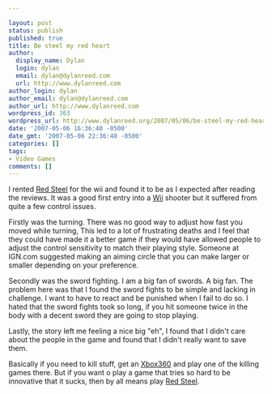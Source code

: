 ```yaml
---

layout: post
status: publish
published: true
title: Be steel my red heart
author:
  display_name: Dylan
  login: dylan
  email: dylan@dylanreed.com
  url: http://www.dylanreed.com
author_login: dylan
author_email: dylan@dylanreed.com
author_url: http://www.dylanreed.com
wordpress_id: 363
wordpress_url: http://www.dylanreed.org/2007/05/06/be-steel-my-red-heart/
date: '2007-05-06 16:36:40 -0500'
date_gmt: '2007-05-06 22:36:40 -0500'
categories: []
tags:
- Video Games
comments: []
---
```


I rented [Red Steel][1] for the wii and found it to be as I expected after reading the reviews. It was a good first entry into a [Wii][2] shooter but it suffered from quite a few control issues.

   [1]: http://www.amazon.com/Ubisoft-17324-Red-Steel/dp/B000G7PMX2/ref=pd_bbs_sr_1/102-8250286-5176102?ie=UTF8&s=videogames&qid=1178490891&sr=8-1
   [2]: http://www.amazon.com/Nintendo-RVLSWCUSZ-Wii/dp/B0009VXBAQ/ref=pd_bbs_sr_1/102-8250286-5176102?ie=UTF8&s=videogames&qid=1178490909&sr=8-1

Firstly was the turning. There was no good way to adjust how fast you moved while turning, This led to a lot of frustrating deaths and I feel that they could have made it a better game if they would have allowed people to adjust the control sensitivity to match their playing style. Someone at IGN.com suggested making an aiming circle that you can make larger or smaller depending on your preference.

Secondly was the sword fighting. I am a big fan of swords. A big fan. The problem here was that I found the sword fights to be simple and lacking in challenge. I want to have to react and be punished when I fail to do so. I hated that the sword fights took so long, if you hit someone twice in the body with a decent sword they are going to stop playing.

Lastly, the story left me feeling a nice big "eh", I found that I didn't care about the people in the game and found that I didn't really want to save them.

Basically if you need to kill stuff, get an [Xbox360][3] and play one of the killing games there. But if you want o play a game that tries so hard to be innovative that it sucks, then by all means play [Red Steel][4].

   [3]: http://www.amazon.com/Xbox-Console-20GB-Hard-Drive/dp/B000B43OY4/ref=pd_bbs_sr_1/102-8250286-5176102?ie=UTF8&s=videogames&qid=1178490920&sr=8-1
   [4]: http://www.amazon.com/Ubisoft-17324-Red-Steel/dp/B000G7PMX2/ref=pd_bbs_sr_1/102-8250286-5176102?ie=UTF8&s=videogames&qid=1178490891&sr=8-1

